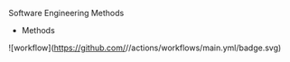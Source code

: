 Software Engineering Methods

- Methods

![workflow](https://github.com/<Nesreen Tittle>/<sem>/actions/workflows/main.yml/badge.svg)